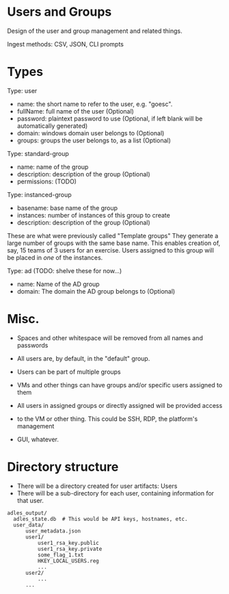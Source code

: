 # Users and Groups
Design of the user and group management and related things.

Ingest methods: CSV, JSON, CLI prompts

# Types
Type: user
* name: the short name to refer to the user, e.g. "goesc".
* fullName: full name of the user (Optional)
* password: plaintext password to use (Optional, if left blank will be automatically generated)
* domain: windows domain user belongs to (Optional)
* groups: groups the user belongs to, as a list (Optional)

Type: standard-group
* name: name of the group
* description: description of the group (Optional)
* permissions: (TODO)

Type: instanced-group
* basename: base name of the group
* instances: number of instances of this group to create
* description: description of the group (Optional)

These are what were previously called "Template groups"
They generate a large number of groups with the same base name.
This enables creation of, say, 15 teams of 3 users for an exercise.
Users assigned to this group will be placed in *one* of the instances.

Type: ad  (TODO: shelve these for now...)
* name: Name of the AD group
* domain: The domain the AD group belongs to (Optional)

# Misc.
* Spaces and other whitespace will be removed from all names and passwords

* All users are, by default, in the "default" group.
* Users can be part of multiple groups
* VMs and other things can have groups and/or specific users assigned to them
* All users in assigned groups or directly assigned will be provided access
* to the VM or other thing. This could be SSH, RDP, the platform's management
* GUI, whatever.

# Directory structure
* There will be a directory created for user artifacts: Users
* There will be a sub-directory for each user, containing information for that user.

```
adles_output/
  adles_state.db  # This would be API keys, hostnames, etc.
  user_data/
      user_metadata.json
      user1/
          user1_rsa_key.public
          user1_rsa_key.private
          some_flag_1.txt
          HKEY_LOCAL_USERS.reg
          ...
      user2/
          ...
      ...
```
